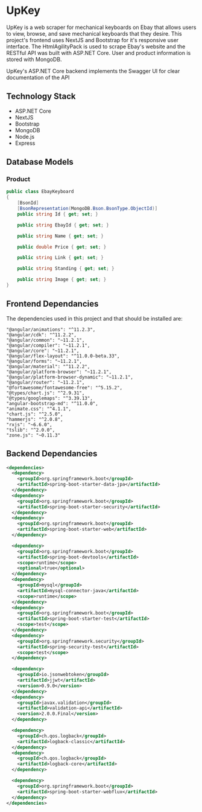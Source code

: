# UpKey

UpKey is a web scraper for mechanical keyboards on Ebay that allows users to view, browse, and save mechanical keyboards that they desire. This project's frontend uses NextJS and Bootstrap for it's responsive user interface. The HtmlAgilityPack is used to scrape Ebay's website and the RESTful API was built with ASP.NET Core. User and product information is stored with MongoDB.

UpKey's ASP.NET Core backend implements the Swagger UI for clear documentation of the API

## Technology Stack
* ASP.NET Core
* NextJS
* Bootstrap
* MongoDB
* Node.js
* Express

## Database Models
### Product
```C#
public class EbayKeyboard
{
    [BsonId]
    [BsonRepresentation(MongoDB.Bson.BsonType.ObjectId)]
    public string Id { get; set; }

    public string EbayId { get; set; }

    public string Name { get; set; }

    public double Price { get; set; }

    public string Link { get; set; }

    public string Standing { get; set; }

    public string Image { get; set; }
}
 ```

## Frontend Dependancies
The dependencies used in this project and that should be installed are:
```
"@angular/animations": "^11.2.3",
"@angular/cdk": "^11.2.2",
"@angular/common": "~11.2.1",
"@angular/compiler": "~11.2.1",
"@angular/core": "~11.2.1",
"@angular/flex-layout": "^11.0.0-beta.33",
"@angular/forms": "~11.2.1",
"@angular/material": "^11.2.2",
"@angular/platform-browser": "~11.2.1",
"@angular/platform-browser-dynamic": "~11.2.1",
"@angular/router": "~11.2.1",
"@fortawesome/fontawesome-free": "^5.15.2",
"@types/chart.js": "^2.9.31",
"@types/googlemaps": "^3.39.13",
"angular-bootstrap-md": "^11.0.0",
"animate.css": "^4.1.1",
"chart.js": "^2.5.0",
"hammerjs": "^2.0.8",
"rxjs": "~6.6.0",
"tslib": "^2.0.0",
"zone.js": "~0.11.3"
```

## Backend Dependancies
```xml
<dependencies>
  <dependency>
    <groupId>org.springframework.boot</groupId>
    <artifactId>spring-boot-starter-data-jpa</artifactId>
  </dependency>
  <dependency>
    <groupId>org.springframework.boot</groupId>
    <artifactId>spring-boot-starter-security</artifactId>
  </dependency>
  <dependency>
    <groupId>org.springframework.boot</groupId>
    <artifactId>spring-boot-starter-web</artifactId>
  </dependency>

  <dependency>
    <groupId>org.springframework.boot</groupId>
    <artifactId>spring-boot-devtools</artifactId>
    <scope>runtime</scope>
    <optional>true</optional>
  </dependency>
  <dependency>
    <groupId>mysql</groupId>
    <artifactId>mysql-connector-java</artifactId>
    <scope>runtime</scope>
  </dependency>
  <dependency>
    <groupId>org.springframework.boot</groupId>
    <artifactId>spring-boot-starter-test</artifactId>
    <scope>test</scope>
  </dependency>
  <dependency>
    <groupId>org.springframework.security</groupId>
    <artifactId>spring-security-test</artifactId>
    <scope>test</scope>
  </dependency>

  <dependency>
    <groupId>io.jsonwebtoken</groupId>
    <artifactId>jjwt</artifactId>
    <version>0.9.0</version>
  </dependency>
  <dependency>
    <groupId>javax.validation</groupId>
    <artifactId>validation-api</artifactId>
    <version>2.0.0.Final</version>
  </dependency>

  <dependency>
    <groupId>ch.qos.logback</groupId>
    <artifactId>logback-classic</artifactId>
  </dependency>
  <dependency>
    <groupId>ch.qos.logback</groupId>
    <artifactId>logback-core</artifactId>
  </dependency>

  <dependency>
    <groupId>org.springframework.boot</groupId>
    <artifactId>spring-boot-starter-webflux</artifactId>
  </dependency>
</dependencies>
  ```


